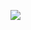 ![](http://www.plantuml.com/plantuml/proxy?cache=no&src=https://raw.githubusercontent.com/oleksandrblazhko/ai-213-gavrosh/Laboratory_Work_7/2-SoftwareDesign/2.7-PlantUML/UML-Activity.puml)
